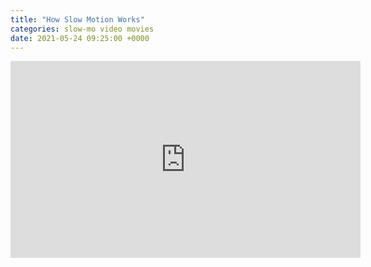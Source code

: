 ```yaml
---
title: "How Slow Motion Works"
categories: slow-mo video movies
date: 2021-05-24 09:25:00 +0000
---
```

<div><iframe width="560" height="315" src="https://www.youtube-nocookie.com/embed/v3MtBE37wHY" title="YouTube video player" frameborder="0" allow="accelerometer; autoplay; clipboard-write; encrypted-media; gyroscope; picture-in-picture" allowfullscreen></iframe></div>